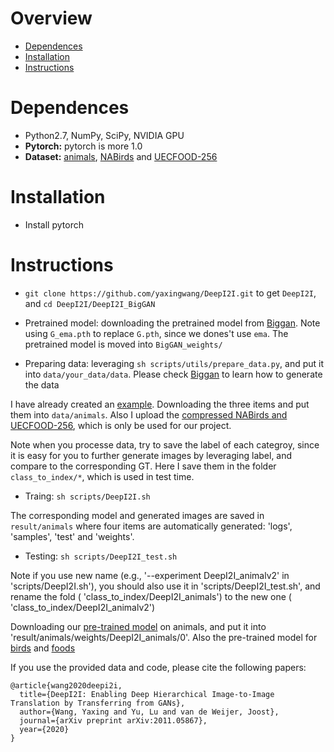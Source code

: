 # Overview 
- [Dependences](#dependences)
- [Installation](#installtion)
- [Instructions](#instructions)
# Dependences 
- Python2.7, NumPy, SciPy, NVIDIA GPU
- **Pytorch:** pytorch is more 1.0
- **Dataset:** [animals](https://github.com/NVlabs/FUNIT), [NABirds](https://dl.allaboutbirds.org/nabirds) and [UECFOOD-256](http://foodcam.mobi/dataset256.html) 

# Installation 
- Install pytorch
# Instructions

- `git clone https://github.com/yaxingwang/DeepI2I.git` to get `DeepI2I`, and `cd DeepI2I/DeepI2I_BigGAN`


- Pretrained model: downloading the pretrained model from [Biggan](https://github.com/ajbrock/BigGAN-PyTorch). Note using `G_ema.pth` to replace `G.pth`, since we dones't use `ema`. The pretrained model is moved into `BigGAN_weights/` 


- Preparing data: leveraging  `sh scripts/utils/prepare_data.py`, and put it into `data/your_data/data`. Please check [Biggan](https://github.com/ajbrock/BigGAN-PyTorch) to learn how to generate the data 

I have already created an [example](https://drive.google.com/drive/folders/1Wvmz_SHlJekHjuC4UJCncxdcJsYlwcCb?usp=sharing). Downloading the three items and put them into `data/animals`. Also I upload the [compressed NABirds and UECFOOD-256](https://drive.google.com/drive/folders/1mftJ5RpTs2zPkf3c19suIGMXkswrgO5f?usp=sharing), which is only be used for our project.  

Note when you processe data, try to save the label of each categroy, since it is easy for you to further generate images by leveraging label, and compare to the corresponding GT. Here I save them in the folder `class_to_index/*`, which is used in test time.  

- Traing: ```sh scripts/DeepI2I.sh```

The corresponding model and generated images are saved in   `result/animals` where four items are automatically generated: 'logs', 'samples', 'test' and 'weights'.  


- Testing: ```sh scripts/DeepI2I_test.sh```

Note if you use new name (e.g., '--experiment DeepI2I_animalv2' in 'scripts/DeepI2I.sh'), you should also use it in  'scripts/DeepI2I_test.sh', and rename the  fold ( 'class_to_index/DeepI2I_animals') to the new one ( 'class_to_index/DeepI2I_animalv2') 

Downloading  our [pre-trained model](https://drive.google.com/drive/folders/19pSSiNDmebtm17ymw3tYe5V5G9wI6RHR?usp=sharing) on animals, and put it into 'result/animals/weights/DeepI2I_animals/0'. Also the pre-trained model for [birds](https://drive.google.com/drive/folders/1gZpkFzLp9w8X1PsTiqPrPJWll5DgX2XP?usp=sharing) and [foods](https://drive.google.com/drive/folders/1RgdpYmOoWnX0gqQzETgcpZQTPJFAw5Pp?usp=sharing)


If you use the provided data and code, please cite the following papers:
 
```
@article{wang2020deepi2i,
  title={DeepI2I: Enabling Deep Hierarchical Image-to-Image Translation by Transferring from GANs},
  author={Wang, Yaxing and Yu, Lu and van de Weijer, Joost},
  journal={arXiv preprint arXiv:2011.05867},
  year={2020}
}

```
